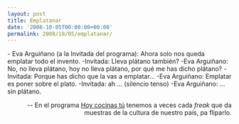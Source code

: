 ```yaml
---
layout: post
title: Emplatanar
date: '2008-10-05T00:00:00+00:00'
permalink: 2008/10/05/emplatanar/
---
```

<p class="frase">- Eva Arguiñano (a la Invitada del programa): Ahora solo nos queda emplatar todo el invento.
-Invitada: Lleva plátano también?
-Eva Arguiñano: No, no lleva plátano, hoy no lleva plátano, por qué me has dicho plátano? 
-Invitada: Porque has dicho que la vas a emplatar...
-Eva Arguiñano: Emplatar es poner sobre el plato.
-Invitada: ah ... 
(silencio tenso)
-Eva Arguiñano: ... sin plátano. 
</p>
<p align="right">-- En el programa <a href="http://www.hoycocinastu.com">Hoy cocinas tú</a> tenemos a veces cada <em>freak</em> que da muestras de la cultura de nuestro país, pa fliparlo.  </p>
